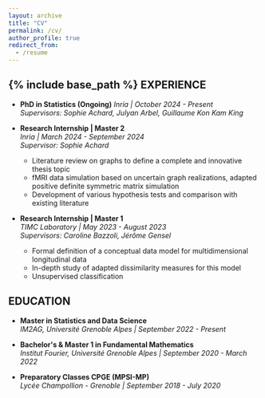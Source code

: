 ```yaml
---
layout: archive
title: "CV"
permalink: /cv/
author_profile: true
redirect_from:
  - /resume
---
```


{% include base_path %}
EXPERIENCE 
---
- **PhD in Statistics (Ongoing)**
  _Inria | October 2024 - Present_  
  _Supervisors: Sophie Achard, Julyan Arbel, Guillaume Kon Kam King_
  
- **Research Internship | Master 2**  
  _Inria | March 2024 - September 2024_  
  _Supervisor: Sophie Achard_  
  - Literature review on graphs to define a complete and innovative thesis topic  
  - fMRI data simulation based on uncertain graph realizations, adapted positive definite symmetric matrix simulation  
  - Development of various hypothesis tests and comparison with existing literature  

- **Research Internship | Master 1**  
  _TIMC Laboratory | May 2023 - August 2023_  
  _Supervisors: Caroline Bazzoli, Jérôme Gensel_  
  - Formal definition of a conceptual data model for multidimensional longitudinal data  
  - In-depth study of adapted dissimilarity measures for this model  
  - Unsupervised classification  


EDUCATION 
---

- **Master in Statistics and Data Science**  
  _IM2AG, Université Grenoble Alpes | September 2022 - Present_  

- **Bachelor's & Master 1 in Fundamental Mathematics**  
  _Institut Fourier, Université Grenoble Alpes | September 2020 - March 2022_  

- **Preparatory Classes CPGE (MPSI-MP)**  
  _Lycée Champollion - Grenoble | September 2018 - July 2020_
